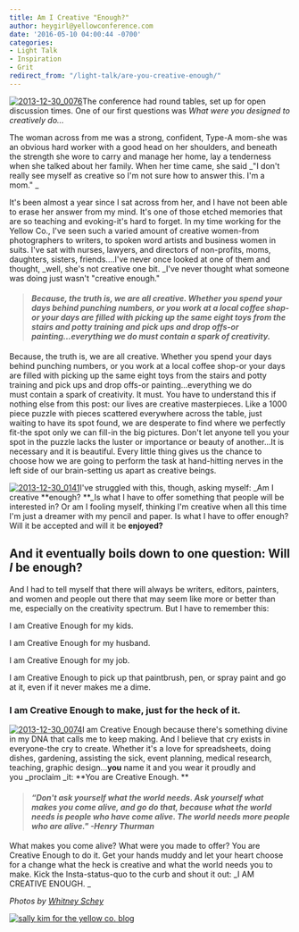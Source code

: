 ```yaml
---
title: Am I Creative "Enough?"
author: heygirl@yellowconference.com
date: '2016-05-10 04:00:44 -0700'
categories:
- Light Talk
- Inspiration
- Grit
redirect_from: "/light-talk/are-you-creative-enough/"
---
```


[![2013-12-30_0076](http://yellowconference.com/wp-content/uploads/2016/04/2013-12-30_0076.jpg)](http://yellowconference.com/wp-content/uploads/2016/04/2013-12-30_0076.jpg)The conference had round tables, set up for open discussion times. One of our first questions was _What were you designed to creatively do..._

The woman across from me was a strong, confident, Type-A mom-she was an obvious hard worker with a good head on her shoulders, and beneath the strength she wore to carry and manage her home, lay a tenderness when she talked about her family. When her time came, she said _"I don't really see myself as creative so I'm not sure how to answer this. I'm a mom." _

It's been almost a year since I sat across from her, and I have not been able to erase her answer from my mind. It's one of those etched memories that are so teaching and evoking-it's hard to forget. In my time working for the Yellow Co., I've seen such a varied amount of creative women-from photographers to writers, to spoken word artists and business women in suits. I've sat with nurses, lawyers, and directors of non-profits, moms, daughters, sisters, friends....I've never once looked at one of them and thought, _well, she's not creative one bit. _I've never thought what someone was doing just wasn't "creative enough."

> #### _Because, the truth is, we are all creative. Whether you spend your days behind punching numbers, or you work at a local coffee shop-or your days are filled with picking up the same eight toys from the stairs and potty training and pick ups and drop offs-or painting...everything we do must contain a spark of creativity._

Because, the truth is, we are all creative. Whether you spend your days behind punching numbers, or you work at a local coffee shop-or your days are filled with picking up the same eight toys from the stairs and potty training and pick ups and drop offs-or painting...everything we do must contain a spark of creativity. It must. You have to understand this if nothing else from this post: our lives are creative masterpieces. Like a 1000 piece puzzle with pieces scattered everywhere across the table, just waiting to have its spot found, we are desperate to find where we perfectly fit-the spot only we can fill-in the big pictures. Don't let anyone tell you your spot in the puzzle lacks the luster or importance or beauty of another...It is necessary and it is beautiful. Every little thing gives us the chance to choose how we are going to perform the task at hand-hitting nerves in the left side of our brain-setting us apart as creative beings.

[![2013-12-30_0141](http://yellowconference.com/wp-content/uploads/2016/04/2013-12-30_0141.jpg)](http://yellowconference.com/wp-content/uploads/2016/04/2013-12-30_0141.jpg)I've struggled with this, though, asking myself: _Am I creative **enough? **_Is what I have to offer something that people will be interested in? Or am I fooling myself, thinking I'm creative when all this time I'm just a dreamer with my pencil and paper. Is what I have to offer enough? Will it be accepted and will it be **enjoyed?**

## And it eventually boils down to one question: Will _I_ be enough?

And I had to tell myself that there will always be writers, editors, painters, and women and people out there that may seem like more or better than me, especially on the creativity spectrum. But I have to remember this:

I am Creative Enough for my kids.

I am Creative Enough for my husband.

I am Creative Enough for my job.

I am Creative Enough to pick up that paintbrush, pen, or spray paint and go at it, even if it never makes me a dime.

### I am Creative Enough to make, just for the heck of it.

[![2013-12-30_0074](http://yellowconference.com/wp-content/uploads/2016/04/2013-12-30_0074.jpg)](http://yellowconference.com/wp-content/uploads/2016/04/2013-12-30_0074.jpg)I am Creative Enough because there's something divine in my DNA that calls me to keep making. And I believe that cry exists in everyone-the cry to create. Whether it's a love for spreadsheets, doing dishes, gardening, assisting the sick, event planning, medical research, teaching, graphic design...**you** name it and you wear it proudly and you _proclaim _it: **You are Creative Enough. **

> #### _“Don't ask yourself what the world needs. Ask yourself what **makes you come alive**, and go **do** that, because what the world needs is people who have **come alive**. The world needs more people who are alive." -Henry Thurman_

What makes you come alive? What were you made to offer? You are Creative Enough to do it. Get your hands muddy and let your heart choose for a change what the heck is creative and what the world needs you to make. Kick the Insta-status-quo to the curb and shout it out: _I AM CREATIVE ENOUGH. _

_Photos by [Whitney Schey](http://whitneydarling.com/engaged-will-sally-3/)_

[![sally kim for the yellow co. blog](http://yellowconference.com/wp-content/uploads/2015/12/sallykim.jpg)](http://lettersfromamister.tumblr.com/)
